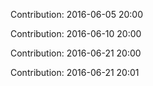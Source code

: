 Contribution: 2016-06-05 20:00

Contribution: 2016-06-10 20:00

Contribution: 2016-06-21 20:00

Contribution: 2016-06-21 20:01

